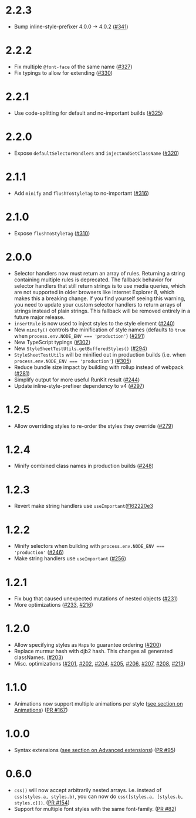 # 2.2.3

- Bump inline-style-prefixer 4.0.0 -> 4.0.2 ([#341](https://github.com/Khan/aphrodite/pull/341))

# 2.2.2

- Fix multiple `@font-face` of the same name ([#327](https://github.com/Khan/aphrodite/pull/327))
- Fix typings to allow for extending ([#330](https://github.com/Khan/aphrodite/pull/330))

# 2.2.1

- Use code-splitting for default and no-important builds ([#325](https://github.com/Khan/aphrodite/pull/325))

# 2.2.0

- Expose `defaultSelectorHandlers` and `injectAndGetClassName` ([#320](https://github.com/Khan/aphrodite/pull/320))


# 2.1.1

- Add `minify` and `flushToStyleTag` to no-important ([#316](https://github.com/Khan/aphrodite/pull/316))

# 2.1.0

- Expose `flushToStyleTag` ([#310](https://github.com/Khan/aphrodite/pull/310))

# 2.0.0

- Selector handlers now must return an array of rules. Returning a string containing multiple rules is deprecated. The fallback behavior for selector handlers that still return strings is to use media queries, which are not supported in older browsers like Internet Explorer 8, which makes this a breaking change. If you find yourself seeing this warning, you need to update your custom selector handlers to return arrays of strings instead of plain strings. This fallback will be removed entirely in a future major release.
- `insertRule` is now used to inject styles to the style element ([#240](https://github.com/Khan/aphrodite/pull/240))
- New `minify()` controls the minification of style names (defaults to `true` when `process.env.NODE_ENV === 'production'`) ([#291](https://github.com/Khan/aphrodite/pull/291))
- New TypeScript typings ([#302](https://github.com/Khan/aphrodite/pull/302))
- New `StyleSheetTestUtils.getBufferedStyles()` ([#294](https://github.com/Khan/aphrodite/pull/294))
- `StyleSheetTestUtils` will be minified out in production builds (i.e. when `process.env.NODE_ENV === 'production'`) ([#305](https://github.com/Khan/aphrodite/pull/305))
- Reduce bundle size impact by building with rollup instead of webpack ([#281](https://github.com/Khan/aphrodite/pull/281))
- Simplify output for more useful RunKit result ([#244](https://github.com/Khan/aphrodite/pull/244))
- Update inline-style-prefixer dependency to v4 ([#297](https://github.com/Khan/aphrodite/pull/297))

# 1.2.5

- Allow overriding styles to re-order the styles they override ([#279](https://github.com/Khan/aphrodite/pull/279))

# 1.2.4

- Minify combined class names in production builds ([#248](https://github.com/Khan/aphrodite/pull/248))

# 1.2.3

- Revert make string handlers use `useImportant`([f162220e3](https://github.com/Khan/aphrodite/commit/f162220e3d7321c7ede0aefc189de9bb694e5107)

# 1.2.2

- Minify selectors when building with `process.env.NODE_ENV === 'production'` ([#246](https://github.com/Khan/aphrodite/pull/246))
- Make string handlers use `useImportant` ([#256](https://github.com/Khan/aphrodite/pull/256))

# 1.2.1

- Fix bug that caused unexpected mutations of nested objects ([#231](https://github.com/Khan/aphrodite/issues/231))
- More optimizations ([#233](https://github.com/Khan/aphrodite/pull/233), [#216](https://github.com/Khan/aphrodite/pull/216))

# 1.2.0

- Allow specifying styles as `Map`s to guarantee ordering ([#200](https://github.com/Khan/aphrodite/pull/200))
- Replace murmur hash with djb2 hash. This changes all generated classNames. ([#203](https://github.com/Khan/aphrodite/pull/203))
- Misc. optimizations ([#201](https://github.com/Khan/aphrodite/pull/201), [#202](https://github.com/Khan/aphrodite/pull/202), [#204](https://github.com/Khan/aphrodite/pull/204), [#205](https://github.com/Khan/aphrodite/pull/205), [#206](https://github.com/Khan/aphrodite/pull/206), [#207](https://github.com/Khan/aphrodite/pull/207), [#208](https://github.com/Khan/aphrodite/pull/208), [#213](https://github.com/Khan/aphrodite/pull/213))

# 1.1.0

- Animations now support multiple animations per style ([see section on Animations](https://github.com/Khan/aphrodite#animations)) ([PR #167](https://github.com/Khan/aphrodite/pull/167))

# 1.0.0
- Syntax extensions ([see section on Advanced extensions](https://github.com/Khan/aphrodite#advanced-extensions)) ([PR #95](https://github.com/Khan/aphrodite/pull/95))

# 0.6.0
- `css()` will now accept arbitrarily nested arrays. i.e. instead of `css(styles.a, styles.b)`, you can now do `css([styles.a, [styles.b, styles.c]])`. ([PR #154](https://github.com/Khan/aphrodite/pull/154))
- Support for multiple font styles with the same font-family. ([PR #82](https://github.com/Khan/aphrodite/pull/82))
